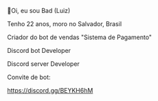 👋Oi, eu sou Bad (Luiz)

Tenho 22 anos, moro no Salvador, Brasil

Criador do bot de vendas "Sistema de Pagamento"

Discord bot Developer

Discord server Developer

Convite de bot:

https://discord.gg/BEYKH6hM
